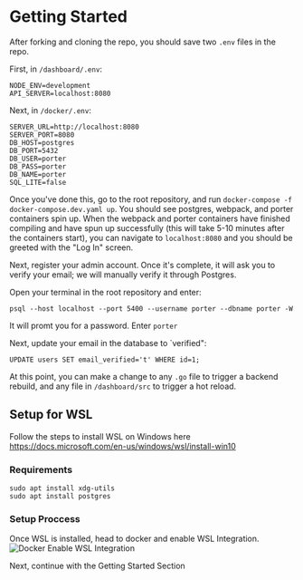 # Getting Started

After forking and cloning the repo, you should save two `.env` files in the repo.

First, in `/dashboard/.env`:

```
NODE_ENV=development
API_SERVER=localhost:8080
```

Next, in `/docker/.env`:

```
SERVER_URL=http://localhost:8080
SERVER_PORT=8080
DB_HOST=postgres
DB_PORT=5432
DB_USER=porter
DB_PASS=porter
DB_NAME=porter
SQL_LITE=false
```

Once you've done this, go to the root repository, and run `docker-compose -f docker-compose.dev.yaml up`. You should see postgres, webpack, and porter containers spin up. When the webpack and porter containers have finished compiling and have spun up successfully (this will take 5-10 minutes after the containers start), you can navigate to `localhost:8080` and you should be greeted with the "Log In" screen.

Next, register your admin account. Once it's complete, it will ask you to verify your email; we will manually verify it through Postgres.

Open your terminal in the root repository and enter:

`psql --host localhost --port 5400 --username porter --dbname porter -W`

It will promt you for a password. Enter `porter`

Next, update your email in the database to `verified":

`UPDATE users SET email_verified='t' WHERE id=1;`

At this point, you can make a change to any `.go` file to trigger a backend rebuild, and any file in `/dashboard/src` to trigger a hot reload.

## Setup for WSL

Follow the steps to install WSL on Windows here https://docs.microsoft.com/en-us/windows/wsl/install-win10

### Requirements

`sudo apt install xdg-utils` <br/>
`sudo apt install postgres`

### Setup Proccess

Once WSL is installed, head to docker and enable WSL Integration.
![Docker Enable WSL Integration](https://i.imgur.com/QzMyxQx.png)

Next, continue with the Getting Started Section
